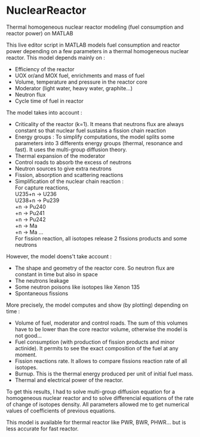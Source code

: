 # NuclearReactor
Thermal homogeneous nuclear reactor modeling (fuel consumption and reactor power) on MATLAB

This live editor script in MATLAB models fuel consumption and reactor power depending on a few parameters in a thermal homogeneous nuclear reactor. This model depends mainly on :
- Efficiency of the reactor
- UOX or/and MOX fuel, enrichments and mass of fuel
- Volume, temperature and pressure in the reactor core
- Moderator (light water, heavy water, graphite...)
- Neutron flux
- Cycle time of fuel in reactor

The model takes into account :
- Criticality of the reactor (k=1). It means that neutrons flux are always constant so that nuclear fuel sustains a fission chain reaction
- Energy groups : To simplify computations, the model splits some parameters into 3 differents energy groups (thermal, resonance and fast). It uses the multi-group diffusion theory.
- Thermal expansion of the moderator
- Control roads to absorb the excess of neutrons
- Neutron sources to give extra neutrons
- Fission, absorption and scattering reactions
- Simplification of the nuclear chain reaction :                                                                        
For capture reactions,                                                 
U235+n -> U236                                                                                              
U238+n -> Pu239                                                                                  
          +n   -> Pu240                                                                        
                  +n   -> Pu241                                                                        
                          +n   -> Pu242                                                       
                                  +n   -> Ma                                                 
                                          +n -> Ma ...                                        
For fission reaction, all isotopes release 2 fissions products and some neutrons

However, the model doens't take account :
- The shape and geometry of the reactor core. So neutron flux are constant in time but also in space
- The neutrons leakage
- Some neutron poisons like isotopes like Xenon 135
- Spontaneous fissions

More precisely, the model computes and show (by plotting) depending on time :
- Volume of fuel, moderator and control roads. The sum of this volumes have to be lower than the core reactor volume, otherwise the model is not good...
- Fuel consumption (with production of fission products and minor actinide). It permits to see the exact composition of the fuel at any moment.
- Fission reactions rate. It allows to compare fissions reaction rate of all isotopes.
- Burnup. This is the thermal energy produced per unit of initial fuel mass.
- Thermal and electrical power of the reactor.

To get this results, I had to solve multi-group diffusion equation for a homogeneous nuclear reactor and to solve differencial equations of the rate of change of isotopes density. All parameters allowed me to get numerical values of coefficients of previous equations.

This model is available for thermal reactor like PWR, BWR, PHWR... but is less accurate for fast reactor.
